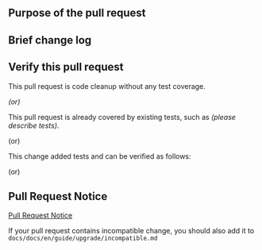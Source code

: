 <!--Thanks very much for contributing to Apache DolphinScheduler, we are happy that you want to help us improve DolphinScheduler! -->

## Purpose of the pull request

<!--(For example: This pull request adds checkstyle plugin).-->

## Brief change log

<!--*(for example:)*
- *Add maven-checkstyle-plugin to root pom.xml*
-->

## Verify this pull request

<!--*(Please pick either of the following options)*-->

This pull request is code cleanup without any test coverage.

*(or)*

This pull request is already covered by existing tests, such as *(please describe tests)*.

(or)

This change added tests and can be verified as follows:

<!--*(example:)*
- *Added dolphinscheduler-dao tests for end-to-end.*
- *Added CronUtilsTest to verify the change.*
- *Manually verified the change by testing locally.* -->

(or)

## Pull Request Notice
[Pull Request Notice](https://github.com/apache/dolphinscheduler/blob/dev/docs/docs/en/contribute/join/pull-request.md)

If your pull request contains incompatible change, you should also add it to `docs/docs/en/guide/upgrade/incompatible.md`
